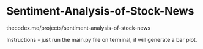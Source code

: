 # Sentiment-Analysis-of-Stock-News

thecodex.me/projects/sentiment-analysis-of-stock-news

Instructions - just run the main.py file on terminal, it will generate a bar plot.
